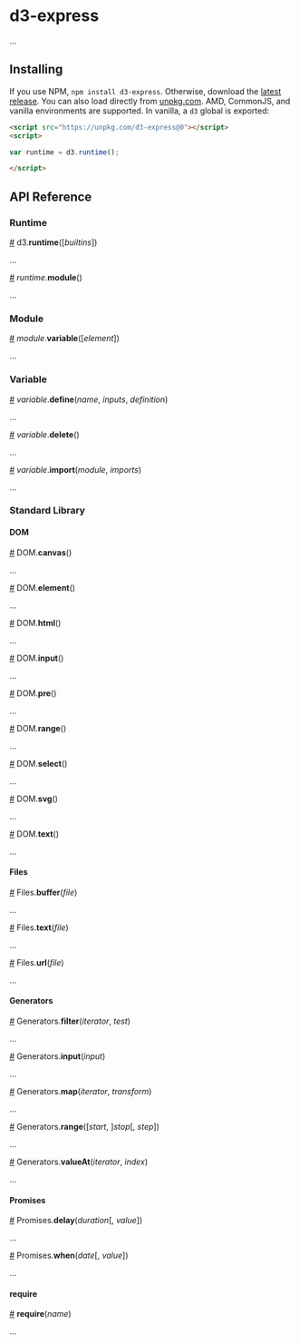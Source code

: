 # d3-express

…

## Installing

If you use NPM, `npm install d3-express`. Otherwise, download the [latest release](https://github.com/d3/d3-express/releases/latest). You can also load directly from [unpkg.com](https://unpkg.com/d3-express/). AMD, CommonJS, and vanilla environments are supported. In vanilla, a `d3` global is exported:

```html
<script src="https://unpkg.com/d3-express@0"></script>
<script>

var runtime = d3.runtime();

</script>
```

## API Reference

### Runtime

<a href="#runtime" name="runtime">#</a> d3.<b>runtime</b>([<i>builtins</i>])

…

<a href="#runtime_module" name="runtime_module">#</a> <i>runtime</i>.<b>module</b>()

…

### Module

<a href="#module_variable" name="module_variable">#</a> <i>module</i>.<b>variable</b>([<i>element</i>])

…

### Variable

<a href="#variable_define" name="variable_define">#</a> <i>variable</i>.<b>define</b>(<i>name</i>, <i>inputs</i>, <i>definition</i>)

…

<a href="#variable_delete" name="variable_delete">#</a> <i>variable</i>.<b>delete</b>()

…

<a href="#variable_import" name="variable_import">#</a> <i>variable</i>.<b>import</b>(<i>module</i>, <i>imports</i>)

…

### Standard Library

#### DOM

<a href="#DOM_canvas" name="DOM_canvas">#</a> DOM.<b>canvas</b>()

…

<a href="#DOM_element" name="DOM_element">#</a> DOM.<b>element</b>()

…

<a href="#DOM_html" name="DOM_html">#</a> DOM.<b>html</b>()

…

<a href="#DOM_input" name="DOM_input">#</a> DOM.<b>input</b>()

…

<a href="#DOM_pre" name="DOM_pre">#</a> DOM.<b>pre</b>()

…

<a href="#DOM_range" name="DOM_range">#</a> DOM.<b>range</b>()

…

<a href="#DOM_select" name="DOM_select">#</a> DOM.<b>select</b>()

…

<a href="#DOM_svg" name="DOM_svg">#</a> DOM.<b>svg</b>()

…

<a href="#DOM_text" name="DOM_text">#</a> DOM.<b>text</b>()

…

#### Files

<a href="#Files_buffer" name="Files_buffer">#</a> Files.<b>buffer</b>(<i>file</i>)

…

<a href="#Files_text" name="Files_text">#</a> Files.<b>text</b>(<i>file</i>)

…

<a href="#Files_url" name="Files_url">#</a> Files.<b>url</b>(<i>file</i>)

…

#### Generators

<a href="#Generators_filter" name="Generators_filter">#</a> Generators.<b>filter</b>(<i>iterator</i>, <i>test</i>)

…

<a href="#Generators_input" name="Generators_input">#</a> Generators.<b>input</b>(<i>input</i>)

…

<a href="#Generators_map" name="Generators_map">#</a> Generators.<b>map</b>(<i>iterator</i>, <i>transform</i>)

…

<a href="#Generators_range" name="Generators_range">#</a> Generators.<b>range</b>([<i>start</i>, ]<i>stop</i>[, <i>step</i>])

…

<a href="#Generators_valueAt" name="Generators_valueAt">#</a> Generators.<b>valueAt</b>(<i>iterator</i>, <i>index</i>)

…

#### Promises

<a href="#Promises_delay" name="Promises_delay">#</a> Promises.<b>delay</b>(<i>duration</i>[, <i>value</i>])

…

<a href="#Promises_when" name="Promises_when">#</a> Promises.<b>when</b>(<i>date</i>[, <i>value</i>])

…

#### require

<a href="#require" name="require">#</a> <b>require</b>(<i>name</i>)

…
